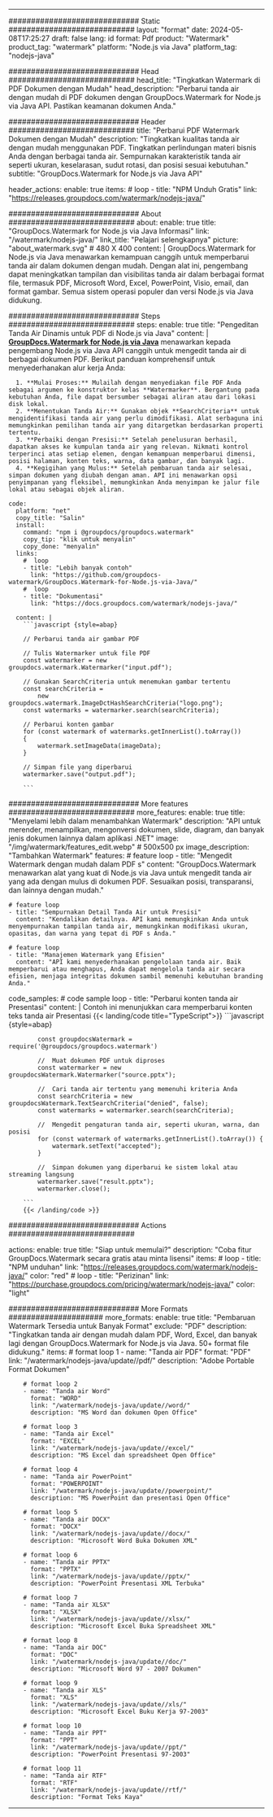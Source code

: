 
---
############################# Static ############################
layout: "format"
date:  2024-05-08T17:25:27
draft: false
lang: id
format: Pdf
product: "Watermark"
product_tag: "watermark"
platform: "Node.js via Java"
platform_tag: "nodejs-java"

############################# Head ############################
head_title: "Tingkatkan Watermark di PDF Dokumen dengan Mudah"
head_description: "Perbarui tanda air dengan mudah di PDF dokumen dengan GroupDocs.Watermark for Node.js via Java API. Pastikan keamanan dokumen Anda."

############################# Header ############################
title: "Perbarui PDF Watermark Dokumen dengan Mudah" 
description: "Tingkatkan kualitas tanda air dengan mudah menggunakan PDF. Tingkatkan perlindungan materi bisnis Anda dengan berbagai tanda air. Sempurnakan karakteristik tanda air seperti ukuran, keselarasan, sudut rotasi, dan posisi sesuai kebutuhan."
subtitle: "GroupDocs.Watermark for Node.js via Java API" 

header_actions:
  enable: true
  items:
    #  loop
    - title: "NPM Unduh Gratis"
      link: "https://releases.groupdocs.com/watermark/nodejs-java/"
      
############################# About ############################
about:
    enable: true
    title: "GroupDocs.Watermark for Node.js via Java Informasi"
    link: "/watermark/nodejs-java/"
    link_title: "Pelajari selengkapnya"
    picture: "about_watermark.svg" # 480 X 400
    content: |
       GroupDocs.Watermark for Node.js via Java menawarkan kemampuan canggih untuk memperbarui tanda air dalam dokumen dengan mudah. Dengan alat ini, pengembang dapat meningkatkan tampilan dan visibilitas tanda air dalam berbagai format file, termasuk PDF, Microsoft Word, Excel, PowerPoint, Visio, email, dan format gambar. Semua sistem operasi populer dan versi Node.js via Java didukung.

############################# Steps ############################
steps:
    enable: true
    title: "Pengeditan Tanda Air Dinamis untuk PDF di Node.js via Java"
    content: |
      **[GroupDocs.Watermark for Node.js via Java](https://products.groupdocs.com/watermark/nodejs-java/)** menawarkan kepada pengembang Node.js via Java API canggih untuk mengedit tanda air di berbagai dokumen PDF. Berikut panduan komprehensif untuk menyederhanakan alur kerja Anda:
      
      1. **Mulai Proses:** Mulailah dengan menyediakan file PDF Anda sebagai argumen ke konstruktor kelas **Watermarker**. Bergantung pada kebutuhan Anda, file dapat bersumber sebagai aliran atau dari lokasi disk lokal.
      2. **Menentukan Tanda Air:** Gunakan objek **SearchCriteria** untuk mengidentifikasi tanda air yang perlu dimodifikasi. Alat serbaguna ini memungkinkan pemilihan tanda air yang ditargetkan berdasarkan properti tertentu.
      3. **Perbaiki dengan Presisi:** Setelah penelusuran berhasil, dapatkan akses ke kumpulan tanda air yang relevan. Nikmati kontrol terperinci atas setiap elemen, dengan kemampuan memperbarui dimensi, posisi halaman, konten teks, warna, data gambar, dan banyak lagi.
      4. **Kegigihan yang Mulus:** Setelah pembaruan tanda air selesai, simpan dokumen yang diubah dengan aman. API ini menawarkan opsi penyimpanan yang fleksibel, memungkinkan Anda menyimpan ke jalur file lokal atau sebagai objek aliran.
   
    code:
      platform: "net"
      copy_title: "Salin"
      install:
        command: "npm i @groupdocs/groupdocs.watermark"
        copy_tip: "klik untuk menyalin"
        copy_done: "menyalin"
      links:
        #  loop
        - title: "Lebih banyak contoh"
          link: "https://github.com/groupdocs-watermark/GroupDocs.Watermark-for-Node.js-via-Java/"
        #  loop
        - title: "Dokumentasi"
          link: "https://docs.groupdocs.com/watermark/nodejs-java/"
          
      content: |
        ```javascript {style=abap}

        // Perbarui tanda air gambar PDF

        // Tulis Watermarker untuk file PDF
        const watermarker = new groupdocs.watermark.Watermarker("input.pdf");

        // Gunakan SearchCriteria untuk menemukan gambar tertentu
        const searchCriteria = 
            new groupdocs.watermark.ImageDctHashSearchCriteria("logo.png");
        const watermarks = watermarker.search(searchCriteria);
        
        // Perbarui konten gambar
        for (const watermark of watermarks.getInnerList().toArray())
        {
            watermark.setImageData(imageData);
        }

        // Simpan file yang diperbarui
        watermarker.save("output.pdf");
        
        ```            

############################# More features ############################
more_features:
  enable: true
  title: "Menyelami lebih dalam menambahkan Watermark"
  description: "API untuk merender, menampilkan, mengonversi dokumen, slide, diagram, dan banyak jenis dokumen lainnya dalam aplikasi .NET"
  image: "/img/watermark/features_edit.webp" # 500x500 px
  image_description: "Tambahkan Watermark"
  features:
    # feature loop
    - title: "Mengedit Watermark dengan mudah dalam PDF s"
      content: "GroupDocs.Watermark menawarkan alat yang kuat di Node.js via Java untuk mengedit tanda air yang ada dengan mulus di dokumen PDF. Sesuaikan posisi, transparansi, dan lainnya dengan mudah."

    # feature loop
    - title: "Sempurnakan Detail Tanda Air untuk Presisi"
      content: "Kendalikan detailnya. API kami memungkinkan Anda untuk menyempurnakan tampilan tanda air, memungkinkan modifikasi ukuran, opasitas, dan warna yang tepat di PDF s Anda."

    # feature loop
    - title: "Manajemen Watermark yang Efisien"
      content: "API kami menyederhanakan pengelolaan tanda air. Baik memperbarui atau menghapus, Anda dapat mengelola tanda air secara efisien, menjaga integritas dokumen sambil memenuhi kebutuhan branding Anda."
      
  code_samples:
    # code sample loop
    - title: "Perbarui konten tanda air Presentasi"
      content: |
        Contoh ini menunjukkan cara memperbarui konten teks tanda air Presentasi
        {{< landing/code title="TypeScript">}}
        ```javascript {style=abap}
        
            const groupdocsWatermark = require('@groupdocs/groupdocs.watermark')

            //  Muat dokumen PDF untuk diproses
            const watermarker = new groupdocsWatermark.Watermarker("source.pptx");

            //  Cari tanda air tertentu yang memenuhi kriteria Anda
            const searchCriteria = new groupdocsWatermark.TextSearchCriteria("denied", false);
            const watermarks = watermarker.search(searchCriteria);
  
            //  Mengedit pengaturan tanda air, seperti ukuran, warna, dan posisi
            for (const watermark of watermarks.getInnerList().toArray()) {
                watermark.setText("accepted");
            }

            //  Simpan dokumen yang diperbarui ke sistem lokal atau streaming langsung
            watermarker.save("result.pptx");
            watermarker.close();

        ```
        {{< /landing/code >}}


############################# Actions ############################

actions:
  enable: true
  title: "Siap untuk memulai?"
  description: "Coba fitur GroupDocs.Watermark secara gratis atau minta lisensi"
  items:
    #  loop
    - title: "NPM unduhan"
      link: "https://releases.groupdocs.com/watermark/nodejs-java/"
      color: "red"
        #  loop
    - title: "Perizinan"
      link: "https://purchase.groupdocs.com/pricing/watermark/nodejs-java/"
      color: "light"


############################# More Formats #####################
more_formats:
    enable: true
    title: "Pembaruan Watermark Tersedia untuk Banyak Format"
    exclude: "PDF"
    description: "Tingkatkan tanda air dengan mudah dalam PDF, Word, Excel, dan banyak lagi dengan GroupDocs.Watermark for Node.js via Java. 50+ format file didukung."
    items: 
        # format loop 1
        - name: "Tanda air PDF"
          format: "PDF"
          link: "/watermark/nodejs-java/update//pdf/"
          description: "Adobe Portable Format Dokumen"

        # format loop 2
        - name: "Tanda air Word"
          format: "WORD"
          link: "/watermark/nodejs-java/update//word/"
          description: "MS Word dan dokumen Open Office"
          
        # format loop 3
        - name: "Tanda air Excel"
          format: "EXCEL"
          link: "/watermark/nodejs-java/update//excel/"
          description: "MS Excel dan spreadsheet Open Office"

        # format loop 4
        - name: "Tanda air PowerPoint"
          format: "POWERPOINT"
          link: "/watermark/nodejs-java/update//powerpoint/"
          description: "MS PowerPoint dan presentasi Open Office"

        # format loop 5
        - name: "Tanda air DOCX"
          format: "DOCX"
          link: "/watermark/nodejs-java/update//docx/"
          description: "Microsoft Word Buka Dokumen XML"
          
        # format loop 6
        - name: "Tanda air PPTX"
          format: "PPTX"
          link: "/watermark/nodejs-java/update//pptx/"
          description: "PowerPoint Presentasi XML Terbuka"
          
        # format loop 7
        - name: "Tanda air XLSX"
          format: "XLSX"
          link: "/watermark/nodejs-java/update//xlsx/"
          description: "Microsoft Excel Buka Spreadsheet XML"

        # format loop 8
        - name: "Tanda air DOC"
          format: "DOC"
          link: "/watermark/nodejs-java/update//doc/"
          description: "Microsoft Word 97 - 2007 Dokumen"

        # format loop 9
        - name: "Tanda air XLS"
          format: "XLS"
          link: "/watermark/nodejs-java/update//xls/"
          description: "Microsoft Excel Buku Kerja 97-2003"

        # format loop 10
        - name: "Tanda air PPT"
          format: "PPT"
          link: "/watermark/nodejs-java/update//ppt/"
          description: "PowerPoint Presentasi 97-2003"

        # format loop 11
        - name: "Tanda air RTF"
          format: "RTF"
          link: "/watermark/nodejs-java/update//rtf/"
          description: "Format Teks Kaya"

---